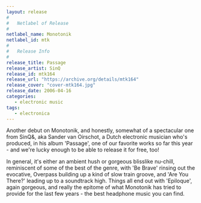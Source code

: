 ```yaml
---
layout: release
#
#   Netlabel of Release
#
netlabel_name: Monotonik
netlabel_id: mtk
#
#   Release Info
#
release_title: Passage
release_artist: SinQ
release_id: mtk164
release_url: "https://archive.org/details/mtk164"
release_cover: "cover-mtk164.jpg"
release_date: 2006-04-16
categories:
   - electronic music
tags:
   - electronica
---
```

Another debut on Monotonik, and honestly, somewhat of a spectacular one from SinQ&, aka Sander van Oirschot, a Dutch electronic musician who's produced, in his album 'Passage', one of our favorite works so far this year - and we're lucky enough to be able to release it for free, too!


In general, it's either an ambient hush or gorgeous blisslike nu-chill, reminiscent of some of the best of the genre, with 'Be Brave' rinsing out the evocative, Overpass building up a kind of slow train groove, and 'Are You There?' leading up to a soundtrack high. Things all end out with 'Epiloque', again gorgeous, and really the epitome of what Monotonik has tried to provide for the last few years - the best headphone music you can find.


